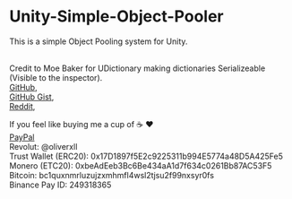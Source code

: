 # Unity-Simple-Object-Pooler

<p>
  This is a simple Object Pooling system for Unity. <br> 
  <br>
  
  
</p>

<p>
  Credit to Moe Baker for UDictionary making dictionaries Serializeable (Visible to the inspector). <br>
  <a href="https://github.com/Moe-Baker">GitHub</a>, <br>
  <a href="https://gist.github.com/Moe-Baker">GitHub Gist</a>, <br>
  <a href="https://www.reddit.com/user/Moe_Baker">Reddit</a>, <br>
</p>

<p>
  If you feel like buying me a cup of ☕ ❤ <br>
  <a href="https://www.paypal.com/donate/?hosted_button_id=FPR6AWS677J96">PayPal</a> <br>
  Revolut: @oliverxll <br>
  Trust Wallet (ERC20): 0x17D1897f5E2c9225311b994E5774a48D5A425Fe5 <br>
  Monero (ETC20): 0xbeAdEeb3Bc6Be434aA1d7f634c0261Bb87AC53F5 <br>
  Bitcoin: bc1quxnmrluzujzxmhmfl4wsl2tjsu2f99nxsyr0fs <br>
  Binance Pay ID: 249318365 <br>
</p>
